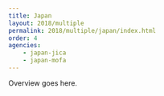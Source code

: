 ```yaml
---
title: Japan
layout: 2018/multiple
permalink: 2018/multiple/japan/index.html
order: 4
agencies:
    - japan-jica
    - japan-mofa
---
```


Overview goes here.
